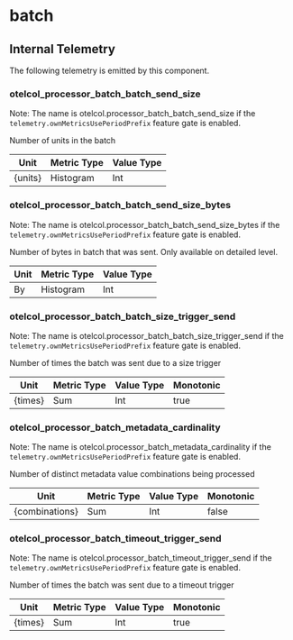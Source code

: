 [comment]: <> (Code generated by mdatagen. DO NOT EDIT.)

# batch

## Internal Telemetry

The following telemetry is emitted by this component.

### otelcol_processor_batch_batch_send_size

Note: The name is otelcol.processor_batch_batch_send_size if the `telemetry.ownMetricsUsePeriodPrefix` feature gate is enabled.

Number of units in the batch

| Unit | Metric Type | Value Type |
| ---- | ----------- | ---------- |
| {units} | Histogram | Int |

### otelcol_processor_batch_batch_send_size_bytes

Note: The name is otelcol.processor_batch_batch_send_size_bytes if the `telemetry.ownMetricsUsePeriodPrefix` feature gate is enabled.

Number of bytes in batch that was sent. Only available on detailed level.

| Unit | Metric Type | Value Type |
| ---- | ----------- | ---------- |
| By | Histogram | Int |

### otelcol_processor_batch_batch_size_trigger_send

Note: The name is otelcol.processor_batch_batch_size_trigger_send if the `telemetry.ownMetricsUsePeriodPrefix` feature gate is enabled.

Number of times the batch was sent due to a size trigger

| Unit | Metric Type | Value Type | Monotonic |
| ---- | ----------- | ---------- | --------- |
| {times} | Sum | Int | true |

### otelcol_processor_batch_metadata_cardinality

Note: The name is otelcol.processor_batch_metadata_cardinality if the `telemetry.ownMetricsUsePeriodPrefix` feature gate is enabled.

Number of distinct metadata value combinations being processed

| Unit | Metric Type | Value Type | Monotonic |
| ---- | ----------- | ---------- | --------- |
| {combinations} | Sum | Int | false |

### otelcol_processor_batch_timeout_trigger_send

Note: The name is otelcol.processor_batch_timeout_trigger_send if the `telemetry.ownMetricsUsePeriodPrefix` feature gate is enabled.

Number of times the batch was sent due to a timeout trigger

| Unit | Metric Type | Value Type | Monotonic |
| ---- | ----------- | ---------- | --------- |
| {times} | Sum | Int | true |

